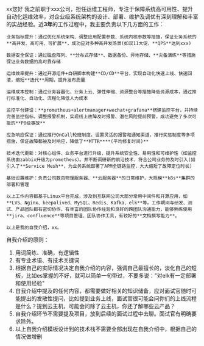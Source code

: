 xx您好  我之前职于xxx公司，担任运维工程师，专注于保障系统高可用性、提升自动化运维效率，对企业级系统架构的设计、部署、维护及调优有深刻理解和丰富的实战经验。近**3年**的工作过程中，我主要负责以下几方面的工作：

    业务指标提升：通过优化系统架构、调整应用配置参数、系统内核参数等措施，保证业务系统的**高并发、高可用、可扩展**，成功应对多种高并发场景(如双11大促，**QPS**达到xxx)

    数据安全保证：通过磁盘阵列、**分布式存储**、数据备份、异地存储、**灾备演练**等措施保证业务数据的高可靠存储

    运维效率提升：通过开源组件+自研脚本构建**CD/CD**平台，实现自动化快速上线、快速回滚，缩短**迭代**周期，提升发布质量

    运维成本控制：通过业务容器化、业务上云、弹性伸缩、资源整合等措施降低资源成本，通过推行标准化、自动化、流程化降低人力成本

    监控平台建设：**prometheus+alertmanager+wechat+grafana**搭建监控平台，并持续完善监控指标、调整报警机制，实现线上故障及时报警、潜在风险提前预警，成功避免了多次可能的**P0级事故**

    应急响应保证：通过推行OnCall轮班制度，设置灵活的报警和通知渠道，推行奖惩制度等多项措施，保证故障都被及时响应，降低了**MTTR****(平均修复时间)**

    技术迭代更新：对核心组件、业务平台进行升级，提升系统安全性、易用性和可维护性（如监控系统由zabbix升级为prometheus）。并不断调研新的前沿技术，符合公司业务的及时引入(如引入了**Service Mesh**，为业务系统部署了APM全链路监控，大大缩短了故障定位时长)

    基础设置维护：负责公司数百物理服务器、**云服务器**的日常维护，大规模**k8s**集群的部署和管理

    以上工作内容都基于Linux平台完成，涉及到互联网公司大部分常用中间件和开源应用，如**LVS、Nginx、keepalived、MySQL、Redis、Kafka、elk**等。工作期间与研发、测试、产品团队都有密切协作，有丰富的团队协作经验和良好的跨团队沟通能力，能够熟练使用**jira、confluence**等项目管理、团队协作工具，有较好的**文档撰写能力**。

    以上是我的自我介绍，xx。

自我介绍的原则：

1. 用词简练、准确，有逻辑性
2. 有专业术语、有技术关键词
3. 根据自己的实际情况决定自我介绍的内容，强调自己最擅长的，淡化自己的短板，比如es掌握的不好，就可以简单一句带过，不要多说："对elk有一定部署和使用经验"
4. 自我介绍中提及的任何内容，都需要做好相关的知识储备，应对面试官随时可能提出的发散性提问，比如提到业务上线，面试官很可能会问你们的上线流程是什么？提到云主机，可能会问除了云主机，你还了解哪些云产品？
5. 自我介绍环节不需要提及项目，放到后续的面试过程中去聊。面试官有明确要求除外。
6. 以上自我介绍模板设计到的技术栈不需要全部出现在自我介绍中，根据自己的情况做增删
